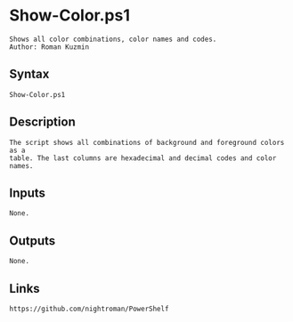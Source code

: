 # Show-Color.ps1

```text
Shows all color combinations, color names and codes.
Author: Roman Kuzmin
```

## Syntax

```text
Show-Color.ps1
```

## Description

```text
The script shows all combinations of background and foreground colors as a
table. The last columns are hexadecimal and decimal codes and color names.
```

## Inputs

```text
None.
```

## Outputs

```text
None.
```

## Links

```text
https://github.com/nightroman/PowerShelf
```
